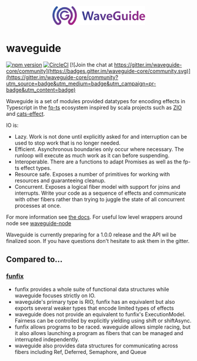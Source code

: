 <h1 align=center>
<img src="logo/logotype.svg" width=50%>
</h1>

# waveguide

[![npm version](https://badge.fury.io/js/waveguide.svg)](https://badge.fury.io/js/waveguide)
[![CircleCI](https://circleci.com/gh/rzeigler/waveguide.svg?style=svg)](https://circleci.com/gh/rzeigler/waveguide) 
[![Join the chat at https://gitter.im/waveguide-core/community](https://badges.gitter.im/waveguide-core/community.svg)](https://gitter.im/waveguide-core/community?utm_source=badge&utm_medium=badge&utm_campaign=pr-badge&utm_content=badge)

Waveguide is a set of modules provided datatypes for encoding effects in Typescript in the [fp-ts](https://github.com/gcanti/fp-ts) ecosystem inspired by scala projects such as [ZIO](https://github.com/scalaz/scalaz-zio) and [cats-effect](https://github.com/typelevel/cats-effect).

IO is:
- Lazy. Work is not done until explicitly asked for and interruption can be used to stop work that is no longer needed.
- Efficient. Asynchronous boundaries only occur where necessary. The runloop will execute as much work as it can before suspending.
- Interoperable. There are a functions to adapt Promises as well as the fp-ts effect types.
- Resource safe. Exposes a number of primitives for working with resources and guaranteeing cleanup.
- Concurrent. Exposes a logical fiber model with support for joins and interrupts. Write your code as a sequence of effects and communicate with other fibers rather than trying to juggle the state of all concurrent processes at once.

For more information see [the docs](https://rzeigler.github.io/waveguide).
For useful low level wrappers around node see [waveguide-node](https://github.com/rzeigler/waveguide-node)

Waveguide is currently preparing for a 1.0.0 release and the API wil be finalized soon.
If you have questions don't hesitate to ask them in the gitter.

## Compared to...

### [funfix](https://github.com/funfix/funfix/)
- funfix provides a whole suite of functional data structures while waveguide focuses strictly on IO.
- waveguide's primary type is RIO, funfix has an equivalent but also exports several weaker types that encode limited types of effects
- waveguide does not provide an equivalent to funfix's ExecutionModel. Fairness can be controlled by explicitly yielding using shift or shiftAsync.
- funfix allows programs to be raced. waveguide allows simple racing, but it also allows launching a program as fibers that can be managed and interrupted independently.
- waveguide also provides data structures for communicating across fibers including Ref, Deferred, Semaphore, and Queue



